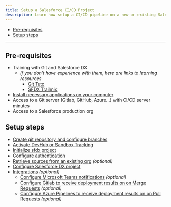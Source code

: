 ```yaml
---
title: Setup a Salesforce CI/CD Project
description: Learn how setup a CI/CD pipeline on a new or existing Salesforce project
---
```

<!-- markdownlint-disable MD013 -->

- [Pre-requisites](#pre-requisites)
- [Setup steps](#setup-steps)

___

## Pre-requisites

- Training with Git and Salesforce DX
  - _If you don't have experience with them, here are links to learning resources_
    - [Git Tuto](https://learngitbranching.js.org/)
    - [SFDX Trailmix](https://trailhead.salesforce.com/fr/users/manueljohnson/trailmixes/sfdx)
- [Install necessary applications on your computer](salesforce-ci-cd-use-install.md)
- Access to a Git server (Gitlab, GitHub, Azure...) with CI/CD server minutes
- Access to a Salesforce production org

## Setup steps

- [Create git repository and configure branches](salesforce-ci-cd-setup-git.md)
- [Activate DevHub or Sandbox Tracking](salesforce-ci-cd-setup-activate-org.md)
- [Initialize sfdx project](salesforce-ci-cd-setup-init-project.md)
- [Configure authentication](salesforce-ci-cd-setup-auth.md)
- [Retrieve sources from an existing org](salesforce-ci-cd-setup-existing-org.md) _(optional)_
- [Configure Salesforce DX project](salesforce-ci-cd-config-home.md)
- [Integrations](salesforce-ci-cd-setup-integrations-home.md) _(optional)_
  - [Configure Microsoft Teams notifications](salesforce-ci-cd-setup-integration-ms-teams.md) _(optional)_
  - [Configure Gitlab to receive deployment results on on Merge Requests](salesforce-ci-cd-setup-integration-gitlab.md) _(optional)_
  - [Configure Azure Pipelines to receive deployment results on on Pull Requests](salesforce-ci-cd-setup-integration-azure.md) _(optional)_